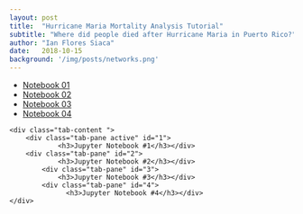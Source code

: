 ```yaml
---
layout: post
title:  "Hurricane Maria Mortality Analysis Tutorial"
subtitle: "Where did people died after Hurricane Maria in Puerto Rico?"
author: "Ian Flores Siaca"
date:   2018-10-15
background: '/img/posts/networks.png'
---
```


<div class="container">	
	<ul class="nav nav-tabs">
	<li class="active">
          	<a  href="#1" data-toggle="tab">Notebook 01   </a></li>
	<li>
		<a href="#2" data-toggle="tab">Notebook 02    </a></li>
	<li>
		<a href="#3" data-toggle="tab">Notebook 03    </a></li>
	<li>
		<a href="#3" data-toggle="tab">Notebook 04    </a></li>
	</ul>

	<div class="tab-content ">
		<div class="tab-pane active" id="1">
          		<h3>Jupyter Notebook #1</h3></div>
		<div class="tab-pane" id="2">
          		<h3>Jupyter Notebook #2</h3></div>
        	<div class="tab-pane" id="3">
          		<h3>Jupyter Notebook #3</h3></div>
	        <div class="tab-pane" id="4">
        		  <h3>Jupyter Notebook #4</h3></div>
	</div>
</div>
